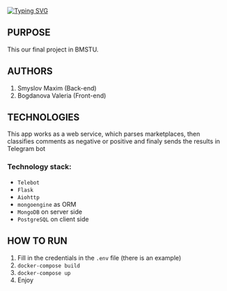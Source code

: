 [![Typing SVG](https://readme-typing-svg.herokuapp.com?font=Fira+Code&size=40&duration=4000&pause=1000&color=19F768&background=3925FF00&vCenter=true&width=435&lines=Our+Diploma+work+README;Enjoy+%3A3)](https://git.io/typing-svg)
## PURPOSE
This our final project in BMSTU.
## AUTHORS
1. Smyslov Maxim (Back-end)
2. Bogdanova Valeria (Front-end)
## TECHNOLOGIES
This app works as a web service, which parses marketplaces, 
then classifies comments as negative or positive and finaly 
sends the results in Telegram bot

### Technology stack: 
  - `Telebot` 
  - `Flask` 
  - `Aiohttp`
  - `mongoengine` as ORM 
  - `MongoDB` on server side
  - `PostgreSQL` on client side
## HOW TO RUN
1. Fill in the credentials in the `.env` file (there is an example)
2. ```docker-compose build```
3. ```docker-compose up```
4. Enjoy


